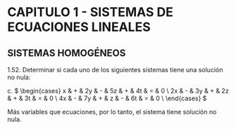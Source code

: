 # CAPITULO 1 - SISTEMAS DE ECUACIONES LINEALES

## SISTEMAS HOMOGÉNEOS

1.52. Determinar si cada uno de los siguientes sistemas tiene una solución no nula:

c. $
\begin{cases}
 x & + & 2y & - & 5z & + & 4t & = & 0 \\
2x & - & 3y & + & 2z & + & 3t & = & 0 \\
4x & - & 7y & + &  z & - & 6t & = & 0 \\
\end{cases}
$

Más variables que ecuaciones, por lo tanto, el sistema tiene solución no nula.
